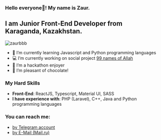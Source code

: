 ### Hello everyone👋! My name is Zaur.
## I am Junior Front-End Developer from Karaganda, Kazakhstan.

<p align="left"> <img src="https://komarev.com/ghpvc/?username=zaurbbb&label=Profile%20views&color=0e75b6&style=flat" alt="zaurbbb" /> </p>

- 🌱 I’m currently learning Javascript and Python programming languages
- 💻 I’m currently working on social project [99 names of Allah](https://github.com/zaurbbb/99-names-of-Allah)
- 🧿 I’m a hackathon enjoyer
- 🍭 I’m pleasant of chocolate!

### My Hard Skills
- <b>Front-End</b>: ReactJS, Typescript, Material UI, SASS
- <b>I have experience with</b>: PHP (Laravel), C++, Java and Python programming languages

### You can reach me:
- <a href="https://t.me/lagmazavr" target="_blank">by Telegram account</a>
- <a href="mailto:zaurberdibekov@mail.ru" target="_blank">by E-Mail (Mail.ru)</a>
